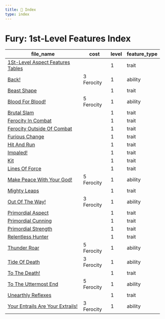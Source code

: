 ```yaml
---
title: 📑 Index
type: index
---
```


# Fury: 1st-Level Features Index

| file_name                                                                         | cost       | level | feature_type |
| --------------------------------------------------------------------------------- | ---------- | ----- | ------------ |
| [1St-Level Aspect Features Tables](../1St-Level%20Aspect%20Features%20Tables)     |            | 1     | trait        |
| [Back!](../Back%21)                                                               | 3 Ferocity | 1     | ability      |
| [Beast Shape](../Beast%20Shape)                                                   |            | 1     | trait        |
| [Blood For Blood!](../Blood%20For%20Blood%21)                                     | 5 Ferocity | 1     | ability      |
| [Brutal Slam](../Brutal%20Slam)                                                   |            | 1     | trait        |
| [Ferocity In Combat](../Ferocity%20In%20Combat)                                   |            | 1     | trait        |
| [Ferocity Outside Of Combat](../Ferocity%20Outside%20Of%20Combat)                 |            | 1     | trait        |
| [Furious Change](../Furious%20Change)                                             |            | 1     | trait        |
| [Hit And Run](../Hit%20And%20Run)                                                 |            | 1     | trait        |
| [Impaled!](../Impaled%21)                                                         |            | 1     | trait        |
| [Kit](../Kit)                                                                     |            | 1     | trait        |
| [Lines Of Force](../Lines%20Of%20Force)                                           |            | 1     | trait        |
| [Make Peace With Your God!](../Make%20Peace%20With%20Your%20God%21)               | 5 Ferocity | 1     | ability      |
| [Mighty Leaps](../Mighty%20Leaps)                                                 |            | 1     | trait        |
| [Out Of The Way!](../Out%20Of%20The%20Way%21)                                     | 3 Ferocity | 1     | ability      |
| [Primordial Aspect](../Primordial%20Aspect)                                       |            | 1     | trait        |
| [Primordial Cunning](../Primordial%20Cunning)                                     |            | 1     | trait        |
| [Primordial Strength](../Primordial%20Strength)                                   |            | 1     | trait        |
| [Relentless Hunter](../Relentless%20Hunter)                                       |            | 1     | trait        |
| [Thunder Roar](../Thunder%20Roar)                                                 | 5 Ferocity | 1     | ability      |
| [Tide Of Death](../Tide%20Of%20Death)                                             | 3 Ferocity | 1     | ability      |
| [To The Death!](../To%20The%20Death%21)                                           |            | 1     | trait        |
| [To The Uttermost End](../To%20The%20Uttermost%20End)                             | 5 Ferocity | 1     | ability      |
| [Unearthly Reflexes](../Unearthly%20Reflexes)                                     |            | 1     | trait        |
| [Your Entrails Are Your Extrails!](../Your%20Entrails%20Are%20Your%20Extrails%21) | 3 Ferocity | 1     | ability      |
